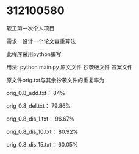# 312100580

软工第一次个人项目

需求：设计一个论文查重算法

此程序采用python编写

用法: python main.py 原文文件 抄袭版文件 答案文件


原文件orig.txt与其余抄袭文件的重复率为

orig_0.8_add.txt：	84%

orig_0.8_del.txt：	79.86%

orig_0.8_dis_1.txt：	96.67%

orig_0.8_dis_10.txt： 80.92%

orig_0.8_dis_15.txt：	60.05%
